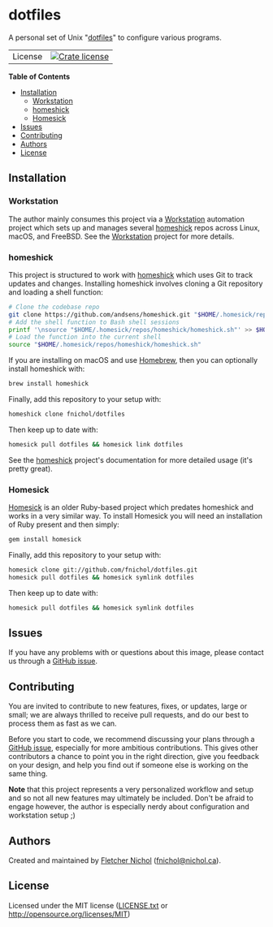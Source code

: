 # dotfiles

A personal set of Unix "[dotfiles]" to configure various programs.

|         |                                           |
| ------: | ----------------------------------------- |
| License | [![Crate license][badge-license]][github] |

**Table of Contents**

<!-- toc -->

- [Installation](#installation)
  - [Workstation](#workstation)
  - [homeshick](#homeshick)
  - [Homesick](#homesick)
- [Issues](#issues)
- [Contributing](#contributing)
- [Authors](#authors)
- [License](#license)

<!-- tocstop -->

## Installation

### Workstation

The author mainly consumes this project via a [Workstation] automation project
which sets up and manages several [homeshick] repos across Linux, macOS, and
FreeBSD. See the [Workstation] project for more details.

### homeshick

This project is structured to work with [homeshick] which uses Git to track
updates and changes. Installing homeshick involves cloning a Git repository and
loading a shell function:

```sh
# Clone the codebase repo
git clone https://github.com/andsens/homeshick.git "$HOME/.homesick/repos/homeshick"
# Add the shell function to Bash shell sessions
printf '\nsource "$HOME/.homesick/repos/homeshick/homeshick.sh"' >> $HOME/.bashrc
# Load the function into the current shell
source "$HOME/.homesick/repos/homeshick/homeshick.sh"
```

If you are installing on macOS and use [Homebrew], then you can optionally
install homeshick with:

```sh
brew install homeshick
```

Finally, add this repository to your setup with:

```sh
homeshick clone fnichol/dotfiles
```

Then keep up to date with:

```sh
homesick pull dotfiles && homesick link dotfiles
```

See the [homeshick] project's documentation for more detailed usage (it's pretty
great).

### Homesick

[Homesick] is an older Ruby-based project which predates homeshick and works in
a very similar way. To install Homesick you will need an installation of Ruby
present and then simply:

```sh
gem install homesick
```

Finally, add this repository to your setup with:

```sh
homesick clone git://github.com/fnichol/dotfiles.git
homesick pull dotfiles && homesick symlink dotfiles
```

Then keep up to date with:

```sh
homesick pull dotfiles && homesick symlink dotfiles
```

## Issues

If you have any problems with or questions about this image, please contact us
through a [GitHub issue][issues].

## Contributing

You are invited to contribute to new features, fixes, or updates, large or
small; we are always thrilled to receive pull requests, and do our best to
process them as fast as we can.

Before you start to code, we recommend discussing your plans through a [GitHub
issue][issues], especially for more ambitious contributions. This gives other
contributors a chance to point you in the right direction, give you feedback on
your design, and help you find out if someone else is working on the same thing.

**Note** that this project represents a very personalized workflow and setup and
so not all new features may ultimately be included. Don't be afraid to engage
however, the author is especially nerdy about configuration and workstation
setup ;)

## Authors

Created and maintained by [Fletcher Nichol][fnichol] (<fnichol@nichol.ca>).

## License

Licensed under the MIT license ([LICENSE.txt][license] or
<http://opensource.org/licenses/MIT>)

[badge-license]:
  https://img.shields.io/badge/License-MIT-blue.svg?style=flat-square
[dotfiles]: https://wiki.archlinux.org/index.php/Dotfiles
[fnichol]: https://github.com/fnichol
[github]: https://github.com/fnichol/dotfiles
[homebrew]: https://brew.sh/
[homeshick]: https://github.com/andsens/homeshick
[homesick]: https://rubygems.org/gems/homesick
[issues]: https://github.com/fnichol/dotfiles/issues
[license]: https://github.com/fnichol/dotfiles/blob/master/LICENSE.txt
[workstation]: https://github.com/fnichol/workstation

